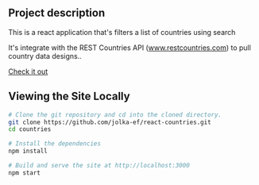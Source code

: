 ## Project description

This is a react application that's filters a list of countries using search

It's integrate with the REST Countries API (www.restcountries.com) to pull country data
 designs..

[Check it out](https://jolka-ef.github.io/react-countries/)

## Viewing the Site Locally


```sh
# Clone the git repository and cd into the cloned directory.
git clone https://github.com/jolka-ef/react-countries.git
cd countries

# Install the dependencies
npm install

# Build and serve the site at http://localhost:3000
npm start
```

